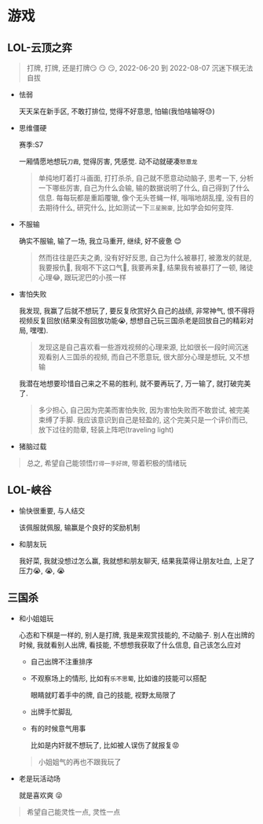 # 游戏

## LOL-云顶之弈

> 打牌, 打牌, 还是打牌:smirk: :smirk: :smirk:, 2022-06-20 到 2022-08-07 沉迷下棋无法自拔

- 怯弱

  天天呆在新手区, 不敢打排位, 觉得不好意思, 怕输(我怕啥输呀:sweat:)

- 思维僵硬

  赛季:S7

  一厢情愿地想玩`刀霞`, 觉得厉害, 凭感觉. 动不动就硬凑`怒意龙`

  > 单纯地盯着打斗画面, 打打杀杀, 自己就不愿意动动脑子, 思考一下, 分析一下哪些厉害, 自己为什么会输, 输的数据说明了什么, 自己得到了什么信息. 每每玩都是重蹈覆辙, 像个无头苍蝇一样, 嗡嗡地胡乱撞, 没有目的去期待什么, 研究什么, 比如测试一下`三星腕豪`, 比如学会如何变阵.

- 不服输

  确实不服输, 输了一场, 我立马重开, 继续, 好不疲惫 :blush:

  > 然而往往是匹夫之勇, 没有好好反思, 自己为什么被暴打, 被激发的就是, 我要报仇:triumph:, 我咽不下这口气:triumph:, 我要再来:triumph:, 结果我有被暴打了一顿, 赌徒心理:joy:, 跟玩泥巴的小孩一样

- 害怕失败

  我发现, 我赢了后就不想玩了, 要反复欣赏好久自己的战绩, 非常神气, 恨不得将视频反复回放(结果没有回放功能:sob:, 想想自己玩三国杀老是回放自己的精彩对局, 嘿嘿).

  > 发现这是自己喜欢看一些游戏视频的心理来源, 比如很长一段时间沉迷观看别人三国杀的视频, 而自己不愿意玩, 很大部分心理是想玩, 又不想输

  我潜在地想要珍惜自己来之不易的胜利, 就不要再玩了, 万一输了, 就打破完美了.

  > 多少担心, 自己因为完美而害怕失败, 因为害怕失败而不敢尝试, 被完美束缚了手脚. 我应该意识到自己是轻盈的, 这个完美只是一个评价而已, 放下过往的勋章, 轻装上阵吧(traveling light)

- 猪脑过载

> 总之, 希望自己能领悟`打得一手好牌`, 带着积极的情绪玩

## LOL-峡谷

- 愉快很重要, 与人结交

  该佩服就佩服, 输赢是个良好的奖励机制

- 和朋友玩

  我好菜, 我就没想过怎么赢, 我就想和朋友聊天, 结果我菜得让朋友吐血, 上足了压力:sob:, :sob:, :sob:

## 三国杀

- 和小姐姐玩

  心态和下棋是一样的, 别人是打牌, 我是来观赏技能的, 不动脑子. 别人在出牌的时候, 我就看别人出牌, 看技能, 不想想我获取了什么信息, 自己该怎么应对

  - 自己出牌不注重排序
  - 不观察场上的情形, 比如有`乐不思蜀`, 比如谁的技能可以搭配

    眼睛就盯着手中的牌, 自己的技能, 视野太局限了

  - 出牌手忙脚乱
  - 有的时候意气用事

    比如是内奸就不想玩了, 比如被人误伤了就报复:rage:

  > 小姐姐气的再也不跟我玩了

- 老是玩活动场

  就是喜欢爽 :stuck_out_tongue_winking_eye:

> 希望自己能灵性一点, 灵性一点
